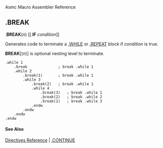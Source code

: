 Asmc Macro Assembler Reference

## .BREAK

.**BREAK**(_n_) [[.**IF** _condition_]]

Generates code to terminate a [.WHILE](dot_while.md) or [.REPEAT](dot_repeat.md) block if _condition_ is true.

**BREAK**[(_n_)] is optional nesting level to terminate.

    .while 1
        .break              ; break .while 1
        .while 2
            .break(1)       ; break .while 1
            .while 3
                .break(2)   ; break .while 1
                .while 4
                    .break(3)   ; break .while 1
                    .break(2)   ; break .while 2
                    .break(1)   ; break .while 3
                .endw
            .endw
        .endw
    .endw

#### See Also

[Directives Reference](readme.md) | [.CONTINUE](dot_continue.md)
